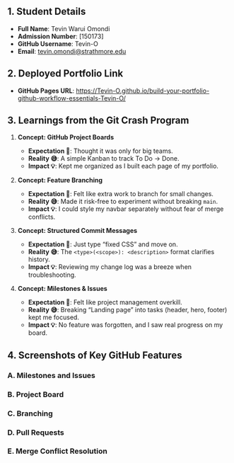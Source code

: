 ## 1. Student Details

- **Full Name**: Tevin Warui Omondi
- **Admission Number**: [150173]
- **GitHub Username**: Tevin-O
- **Email**: tevin.omondi@strathmore.edu

## 2. Deployed Portfolio Link

- **GitHub Pages URL**: https://Tevin-O.github.io/build-your-portfolio-github-workflow-essentials-Tevin-O/

## 3. Learnings from the Git Crash Program

1. **Concept: GitHub Project Boards**  
   - **Expectation 👀**: Thought it was only for big teams.  
   - **Reality 😅**: A simple Kanban to track To Do → Done.  
   - **Impact 💡**: Kept me organized as I built each page of my portfolio.

2. **Concept: Feature Branching**  
   - **Expectation 👀**: Felt like extra work to branch for small changes.  
   - **Reality 😅**: Made it risk-free to experiment without breaking `main`.  
   - **Impact 💡**: I could style my navbar separately without fear of merge conflicts.

3. **Concept: Structured Commit Messages**  
   - **Expectation 👀**: Just type “fixed CSS” and move on.  
   - **Reality 😅**: The `<type>(<scope>): <description>` format clarifies history.  
   - **Impact 💡**: Reviewing my change log was a breeze when troubleshooting.

4. **Concept: Milestones & Issues**  
   - **Expectation 👀**: Felt like project management overkill.  
   - **Reality 😅**: Breaking “Landing page” into tasks (header, hero, footer) kept me focused.  
   - **Impact 💡**: No feature was forgotten, and I saw real progress on my board.

## 4. Screenshots of Key GitHub Features

### A. Milestones and Issues

### B. Project Board

### C. Branching

### D. Pull Requests

### E. Merge Conflict Resolution
